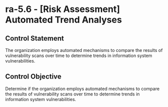 # ra-5.6 - \[Risk Assessment\] Automated Trend Analyses

## Control Statement

The organization employs automated mechanisms to compare the results of vulnerability scans over time to determine trends in information system vulnerabilities.

## Control Objective

Determine if the organization employs automated mechanisms to compare the results of vulnerability scans over time to determine trends in information system vulnerabilities.
